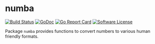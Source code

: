 # numba

[![Build Status](https://travis-ci.org/syntaqx/numba.svg?branch=master)](https://travis-ci.org/syntaqx/numba)
[![GoDoc](https://godoc.org/github.com/syntaqx/numba?status.svg)](https://godoc.org/github.com/syntaqx/numba)
[![Go Report Card](https://goreportcard.com/badge/github.com/syntaqx/numba)](https://goreportcard.com/report/github.com/syntaqx/numba)
[![Software License](https://img.shields.io/github/license/syntaqx/numba.svg)](LICENSE.md)

Package `numba` provides functions to convert numbers to various human
friendly formats.
